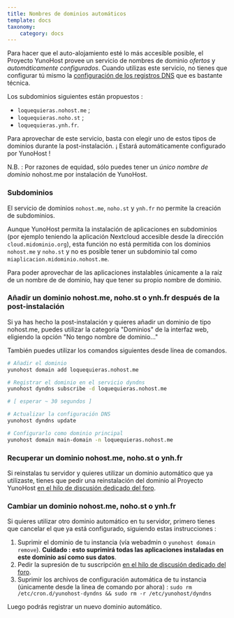 ```yaml
---
title: Nombres de dominios automáticos
template: docs
taxonomy:
    category: docs
---
```


Para hacer que el auto-alojamiento esté lo más accesible posible, el Proyecto YunoHost provee un servicio de nombres de dominio *ofertos* y *automáticamente configurados*. Cuando utilizas este servicio, no tienes que configurar tú mismo la [configuración de los registros DNS](/dns_config) que es bastante técnica.

Los subdominios siguientes están propuestos :
- `loquequieras.nohost.me` ;
- `loquequieras.noho.st` ;
- `loquequieras.ynh.fr`.

Para aprovechar de este servicio, basta con elegir uno de estos tipos de dominios durante la post-instalación. ¡ Estará automáticamente configurado por YunoHost !

N.B. : Por razones de equidad, sólo puedes tener un *único nombre de dominio* nohost.me por instalación de YunoHost.

### Subdominios

El servicio de dominios `nohost.me`, `noho.st` y `ynh.fr` no permite la creación de subdominios.

Aunque YunoHost permita la instalación de aplicaciones en subdominios (por ejemplo teniendo la aplicación Nextcloud accesible desde la dirección `cloud.midominio.org`), esta función no está permitida con los dominios `nohost.me` y `noho.st` y no es posible tener un subdominio tal como `miaplicacion.midominio.nohost.me`.

Para poder aprovechar de las aplicaciones instalables únicamente a la raíz de un nombre de de dominio, hay que tener su propio nombre de dominio.

### Añadir un dominio nohost.me, noho.st o ynh.fr después de la post-instalación

Si ya has hecho la post-instalación y quieres añadir un dominio de tipo nohost.me, puedes utilizar la categoría "Dominios" de la interfaz web, eligiendo la opción "No tengo nombre de dominio..."

También puedes utilizar los comandos siguientes desde línea de comandos.

```bash
# Añadir el dominio
yunohost domain add loquequieras.nohost.me

# Registrar el dominio en el servicio dyndns
yunohost dyndns subscribe -d loquequieras.nohost.me

# [ esperar ~ 30 segundos ]

# Actualizar la configuración DNS
yunohost dyndns update

# Configurarlo como dominio principal
yunohost domain main-domain -n loquequieras.nohost.me
```

### Recuperar un dominio nohost.me, noho.st o ynh.fr

Si reinstalas tu servidor y quieres utilizar un dominio automático que ya utilizaste, tienes que pedir una reinstalación del dominio al Proyecto YunoHost [en el hilo de discusión dedicado del foro](https://forum.yunohost.org/t/nohost-domain-recovery/442).

### Cambiar un dominio nohost.me, noho.st o ynh.fr

Si quieres utilizar otro dominio automático en tu servidor, primero tienes que cancelar el que ya está configurado, siguiendo estas instrucciones :
1. Suprimir el dominio de tu instancia (vía webadmin o `yunohost domain remove`). **Cuidado : esto suprimirá todas las aplicaciones instaladas en este dominio así como sus datos**.
2. Pedir la supresión de tu suscripción [en el hilo de discusión dedicado del foro](https://forum.yunohost.org/t/nohost-domain-recovery/442).
3. Suprimir los archivos de configuración automática de tu instancia (únicamente desde la linea de comando por ahora) : `sudo rm /etc/cron.d/yunohost-dyndns && sudo rm -r /etc/yunohost/dyndns`

Luego podrás registrar un nuevo dominio automático. 
